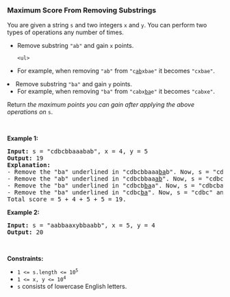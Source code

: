 
<h3>Maximum Score From Removing Substrings</h3>
<div><p>You are given a string <code>s</code> and two integers <code>x</code> and <code>y</code>. You can perform two types of operations any number of times.</p>
<ul>
<li>Remove substring <code>"ab"</code> and gain <code>x</code> points.

	<ul>
<li>For example, when removing <code>"ab"</code> from <code>"c<u>ab</u>xbae"</code> it becomes <code>"cxbae"</code>.</li>
</ul>
</li>
<li>Remove substring <code>"ba"</code> and gain <code>y</code> points.
	<ul>
<li>For example, when removing <code>"ba"</code> from <code>"cabx<u>ba</u>e"</code> it becomes <code>"cabxe"</code>.</li>
</ul>
</li>
</ul>
<p>Return <em>the maximum points you can gain after applying the above operations on</em> <code>s</code>.</p>
<p> </p>
<p><strong>Example 1:</strong></p>
<pre><strong>Input:</strong> s = "cdbcbbaaabab", x = 4, y = 5
<strong>Output:</strong> 19
<strong>Explanation:</strong>
- Remove the "ba" underlined in "cdbcbbaaa<u>ba</u>b". Now, s = "cdbcbbaaab" and 5 points are added to the score.
- Remove the "ab" underlined in "cdbcbbaa<u>ab</u>". Now, s = "cdbcbbaa" and 4 points are added to the score.
- Remove the "ba" underlined in "cdbcb<u>ba</u>a". Now, s = "cdbcba" and 5 points are added to the score.
- Remove the "ba" underlined in "cdbc<u>ba</u>". Now, s = "cdbc" and 5 points are added to the score.
Total score = 5 + 4 + 5 + 5 = 19.</pre>
<p><strong>Example 2:</strong></p>
<pre><strong>Input:</strong> s = "aabbaaxybbaabb", x = 5, y = 4
<strong>Output:</strong> 20
</pre>
<p> </p>
<p><strong>Constraints:</strong></p>
<ul>
<li><code>1 &lt;= s.length &lt;= 10<sup>5</sup></code></li>
<li><code>1 &lt;= x, y &lt;= 10<sup>4</sup></code></li>
<li><code>s</code> consists of lowercase English letters.</li>
</ul>
</div>

